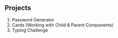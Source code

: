 ## Projects

1. Password Generator
2. Cards (Working with Child & Parent Components)
3. Typing Challenge